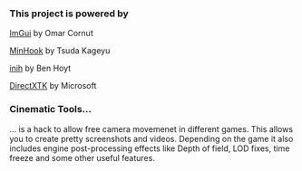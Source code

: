 ### This project is powered by
[ImGui](https://github.com/ocornut/imgui) by Omar Cornut

[MinHook](https://github.com/TsudaKageyu/minhook) by Tsuda Kageyu

[inih](https://github.com/benhoyt/inih) by Ben Hoyt

[DirectXTK](https://github.com/Microsoft/DirectXTK) by Microsoft

### Cinematic Tools...
... is a hack to allow free camera movemenet in different games. This allows you to create pretty screenshots and videos. Depending on the game it also includes engine post-processing effects like Depth of field, LOD fixes, time freeze and some other useful features.
